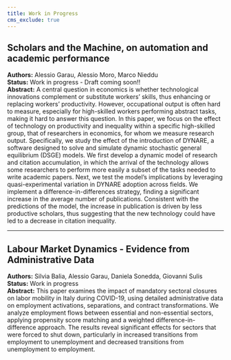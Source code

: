 ```yaml
---
title: Work in Progress
cms_exclude: true
---
```


## Scholars and the Machine, on automation and academic performance  
**Authors:** Alessio Garau, Alessio Moro, Marco Nieddu  
**Status:** Work in progress - Draft coming soon!!  
**Abstract:** A central question in economics is whether technological innovations complement or substitute workers’ skills, thus enhancing or replacing workers’ productivity. However, occupational output is often hard to measure, especially for high-skilled workers performing abstract tasks, making it hard to answer this question. In this paper, we focus on the effect of technology on productivity and inequality within a specific high-skilled group, that of researchers in economics, for whom we measure research output. Specifically, we study the effect of the introduction of DYNARE, a software designed to solve and simulate dynamic stochastic general equilibrium (DSGE) models. We first develop a dynamic model of research and citation accumulation, in which the arrival of the technology allows some researchers to perform more easily a subset of the tasks needed to write academic papers. Next, we test the model’s implications by leveraging quasi-experimental variation in DYNARE adoption across fields. We implement a difference-in-differences strategy, finding a significant increase in the average number of publications. Consistent with the predictions of the model, the increase in publication is driven by less productive scholars, thus suggesting that the new technology could have led to a decrease in citation inequality.  

---

## Labour Market Dynamics - Evidence from Administrative Data  
**Authors:** Silvia Balia, Alessio Garau, Daniela Sonedda, Giovanni Sulis  
**Status:** Work in progress  
**Abstract:** This paper examines the impact of mandatory sectoral closures on labor mobility in Italy during COVID-19, using detailed administrative data on employment activations, separations, and contract transformations. We analyze employment flows between essential and non-essential sectors, applying propensity score matching and a weighted difference-in-difference approach. The results reveal significant effects for sectors that were forced to shut down, particularly in increased transitions from employment to unemployment and decreased transitions from unemployment to employment.  
